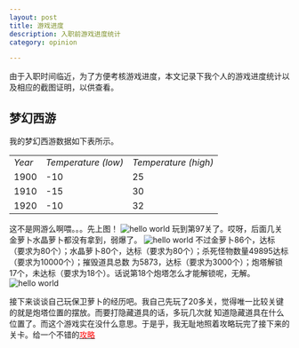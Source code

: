 ```yaml
---
layout: post
title: 游戏进度
description: 入职前游戏进度统计 
category: opinion

---
```

由于入职时间临近，为了方便考核游戏进度，本文记录下我个人的游戏进度统计以及相应的截图证明，以供查看。

## 梦幻西游

我的梦幻西游数据如下表所示。

<table>
<tbody>
<tr><td><em>Year</em></td><td><em>Temperature (low)</em></td><td><em>Temperature (high)</em></td></tr>
<tr><td>1900</td><td>-10</td><td>25</td></tr>
<tr><td>1910</td><td>-15</td><td>30</td></tr>
<tr><td>1920</td><td>-10</td><td>32</td></tr>
</tbody>
</table>


这不是网游么啊喂。。。先上图！
![hello world](http://bigwavelet.github.io/images/post/baoweiluobo_3.PNG)
玩到第97关了。哎呀，后面几关金萝卜水晶萝卜都没有拿到，弱爆了。
![hello world](http://bigwavelet.github.io/images/post/baoweiluobo_2.PNG)
不过金萝卜86个，达标（要求为80个）；水晶萝卜80个，达标（要求为80个）；杀死怪物数量49895达标（要求为10000个）；摧毁道具总数
为5873，达标（要求为3000个）；炮塔解锁17个，未达标（要求为18个）。话说第18个炮塔怎么才能解锁呢，无解。
![hello world](http://bigwavelet.github.io/images/post/baoweiluobo_1.PNG)

接下来谈谈自己玩保卫萝卜的经历吧。我自己先玩了20多关，觉得唯一比较关键的就是炮塔位置的摆放。而要打隐藏道具的话，多玩几次就
知道隐藏道具在什么位置了。而这个游戏实在没什么意思。于是乎，我无耻地照着攻略玩完了接下来的关卡。给一个不错的[<font color='red'>攻略</font>](http://pan.baidu.com/share/link?shareid=463130&uk=487907638)

